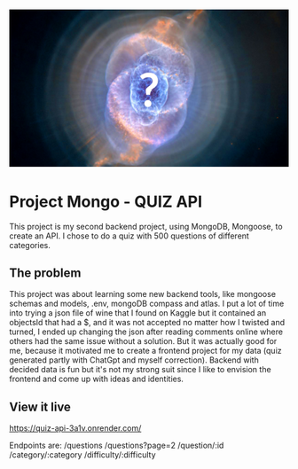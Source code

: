 <h1 align="center">
  <a href="">
    <img src="/public/banner.jpg" alt="Project Banner Image">
  </a>
</h1>

# Project Mongo - QUIZ API

This project is my second backend project, using MongoDB, Mongoose, to create an API. I chose to do a quiz with 500 questions of different categories. 

## The problem

This project was about learning some new backend tools, like mongoose schemas and models, .env, mongoDB compass and atlas. I put a lot of time into trying a json file of wine that I found on Kaggle but it contained an objectsId that had a $, and it was not accepted no matter how I twisted and turned, I ended up changing the json after reading comments online where others had the same issue without a solution. But it was actually good for me, because it motivated me to create a frontend project for my data (quiz generated partly with ChatGpt and myself correction). Backend with decided data is fun but it's not my strong suit since I like to envision the frontend and come up with ideas and identities.

## View it live

https://quiz-api-3a1v.onrender.com/

Endpoints are:  /questions
                /questions?page=2
                /question/:id
                /category/:category
                /difficulty/:difficulty